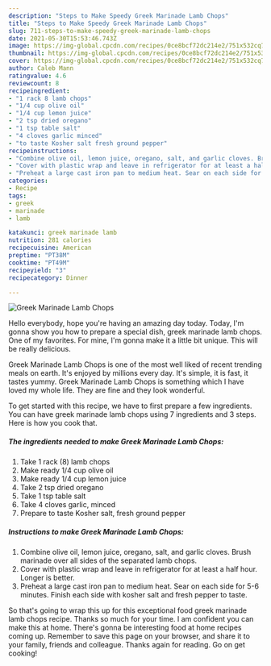 ```yaml
---
description: "Steps to Make Speedy Greek Marinade Lamb Chops"
title: "Steps to Make Speedy Greek Marinade Lamb Chops"
slug: 711-steps-to-make-speedy-greek-marinade-lamb-chops
date: 2021-05-30T15:53:46.743Z
image: https://img-global.cpcdn.com/recipes/0ce8bcf72dc214e2/751x532cq70/greek-marinade-lamb-chops-recipe-main-photo.jpg
thumbnail: https://img-global.cpcdn.com/recipes/0ce8bcf72dc214e2/751x532cq70/greek-marinade-lamb-chops-recipe-main-photo.jpg
cover: https://img-global.cpcdn.com/recipes/0ce8bcf72dc214e2/751x532cq70/greek-marinade-lamb-chops-recipe-main-photo.jpg
author: Caleb Mann
ratingvalue: 4.6
reviewcount: 8
recipeingredient:
- "1 rack 8 lamb chops"
- "1/4 cup olive oil"
- "1/4 cup lemon juice"
- "2 tsp dried oregano"
- "1 tsp table salt"
- "4 cloves garlic minced"
- "to taste Kosher salt fresh ground pepper"
recipeinstructions:
- "Combine olive oil, lemon juice, oregano, salt, and garlic cloves. Brush marinade over all sides of the separated lamb chops."
- "Cover with plastic wrap and leave in refrigerator for at least a half hour. Longer is better."
- "Preheat a large cast iron pan to medium heat. Sear on each side for 5-6 minutes. Finish each side with kosher salt and fresh pepper to taste."
categories:
- Recipe
tags:
- greek
- marinade
- lamb

katakunci: greek marinade lamb 
nutrition: 281 calories
recipecuisine: American
preptime: "PT38M"
cooktime: "PT49M"
recipeyield: "3"
recipecategory: Dinner

---
```



![Greek Marinade Lamb Chops](https://img-global.cpcdn.com/recipes/0ce8bcf72dc214e2/751x532cq70/greek-marinade-lamb-chops-recipe-main-photo.jpg)

Hello everybody, hope you're having an amazing day today. Today, I'm gonna show you how to prepare a special dish, greek marinade lamb chops. One of my favorites. For mine, I'm gonna make it a little bit unique. This will be really delicious.

Greek Marinade Lamb Chops is one of the most well liked of recent trending meals on earth. It's enjoyed by millions every day. It's simple, it is fast, it tastes yummy. Greek Marinade Lamb Chops is something which I have loved my whole life. They are fine and they look wonderful.




To get started with this recipe, we have to first prepare a few ingredients. You can have greek marinade lamb chops using 7 ingredients and 3 steps. Here is how you cook that.

<!--inarticleads1-->

##### The ingredients needed to make Greek Marinade Lamb Chops:

1. Take 1 rack (8) lamb chops
1. Make ready 1/4 cup olive oil
1. Make ready 1/4 cup lemon juice
1. Take 2 tsp dried oregano
1. Take 1 tsp table salt
1. Take 4 cloves garlic, minced
1. Prepare to taste Kosher salt, fresh ground pepper




<!--inarticleads2-->

##### Instructions to make Greek Marinade Lamb Chops:

1. Combine olive oil, lemon juice, oregano, salt, and garlic cloves. Brush marinade over all sides of the separated lamb chops.
1. Cover with plastic wrap and leave in refrigerator for at least a half hour. Longer is better.
1. Preheat a large cast iron pan to medium heat. Sear on each side for 5-6 minutes. Finish each side with kosher salt and fresh pepper to taste.




So that's going to wrap this up for this exceptional food greek marinade lamb chops recipe. Thanks so much for your time. I am confident you can make this at home. There's gonna be interesting food at home recipes coming up. Remember to save this page on your browser, and share it to your family, friends and colleague. Thanks again for reading. Go on get cooking!
